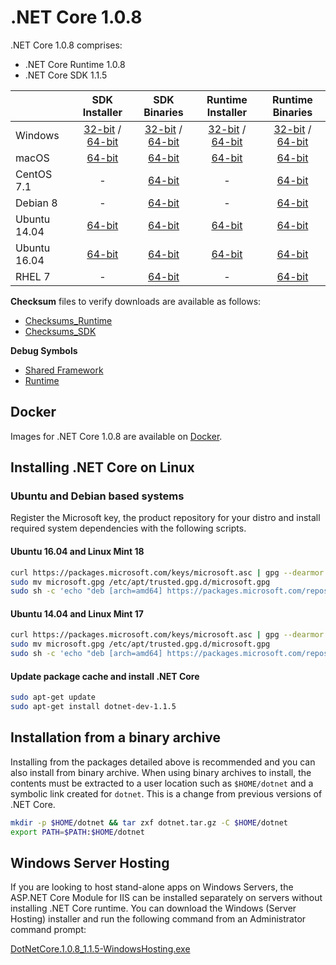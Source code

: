 # .NET Core 1.0.8

.NET Core 1.0.8 comprises:

* .NET Core Runtime 1.0.8
* .NET Core SDK 1.1.5

|         | SDK Installer                                         | SDK Binaries                                                         | Runtime Installer                                                  | Runtime Binaries                                                   |
| ------- | :---------------------------------------------------: | :-------------------------------------------------------------------:| :----------------------------------------------------------------: | :----------------------------------------------------------------: |
| Windows                 | [32-bit](https://download.microsoft.com/download/C/5/5/C55807F5-601C-49B1-B9BB-1BE03EB83E0A/dotnet-dev-win-x86.1.1.5.exe) / [64-bit](https://download.microsoft.com/download/C/5/5/C55807F5-601C-49B1-B9BB-1BE03EB83E0A/dotnet-dev-win-x64.1.1.5.exe)  | [32-bit](https://download.microsoft.com/download/C/5/5/C55807F5-601C-49B1-B9BB-1BE03EB83E0A/dotnet-dev-win-x86.1.1.5.zip) / [64-bit](https://download.microsoft.com/download/C/5/5/C55807F5-601C-49B1-B9BB-1BE03EB83E0A/dotnet-dev-win-x64.1.1.5.zip) | [32-bit](https://download.microsoft.com/download/5/0/B/50B3563D-0109-4975-B1FC-F3F31DE3CC82/dotnet-win-x86.1.0.8.exe) / [64-bit](https://download.microsoft.com/download/5/0/B/50B3563D-0109-4975-B1FC-F3F31DE3CC82/dotnet-win-x64.1.0.8.exe) | [32-bit](https://download.microsoft.com/download/5/0/B/50B3563D-0109-4975-B1FC-F3F31DE3CC82/dotnet-win-x86.1.0.8.zip) / [64-bit](https://download.microsoft.com/download/5/0/B/50B3563D-0109-4975-B1FC-F3F31DE3CC82/dotnet-win-x64.1.0.8.zip) |
| macOS                   | [64-bit](https://download.microsoft.com/download/C/5/5/C55807F5-601C-49B1-B9BB-1BE03EB83E0A/dotnet-dev-osx-x64.1.1.5.pkg)  | [64-bit](https://download.microsoft.com/download/C/5/5/C55807F5-601C-49B1-B9BB-1BE03EB83E0A/dotnet-dev-osx-x64.1.1.5.tar.gz)                          | [64-bit](https://download.microsoft.com/download/5/0/B/50B3563D-0109-4975-B1FC-F3F31DE3CC82/dotnet-osx-x64.1.0.8.pkg) | [64-bit](https://download.microsoft.com/download/5/0/B/50B3563D-0109-4975-B1FC-F3F31DE3CC82/dotnet-osx-x64.1.0.8.tar.gz) |
| CentOS 7.1              | -                                                         | [64-bit](https://download.microsoft.com/download/C/5/5/C55807F5-601C-49B1-B9BB-1BE03EB83E0A/dotnet-dev-centos-x64.1.1.5.tar.gz)                          | - | [64-bit](https://download.microsoft.com/download/5/0/B/50B3563D-0109-4975-B1FC-F3F31DE3CC82/dotnet-centos-x64.1.0.8.tar.gz) |
| Debian 8                | -                                                         | [64-bit](https://download.microsoft.com/download/C/5/5/C55807F5-601C-49B1-B9BB-1BE03EB83E0A/dotnet-dev-debian-x64.1.1.5.tar.gz)                          | - | [64-bit](https://download.microsoft.com/download/5/0/B/50B3563D-0109-4975-B1FC-F3F31DE3CC82/dotnet-debian-x64.1.0.8.tar.gz) |
| Ubuntu 14.04            |[64-bit](https://download.microsoft.com/download/C/5/5/C55807F5-601C-49B1-B9BB-1BE03EB83E0A/dotnet-sdk-ubuntu-x64.1.1.5.deb)   | [64-bit](https://download.microsoft.com/download/C/5/5/C55807F5-601C-49B1-B9BB-1BE03EB83E0A/dotnet-dev-ubuntu-x64.1.1.5.tar.gz)                          |[64-bit](https://download.microsoft.com/download/5/0/B/50B3563D-0109-4975-B1FC-F3F31DE3CC82/dotnet-sharedframework-ubuntu-x64.1.0.8.deb) | [64-bit](https://download.microsoft.com/download/5/0/B/50B3563D-0109-4975-B1FC-F3F31DE3CC82/dotnet-ubuntu-x64.1.0.8.tar.gz) |
| Ubuntu 16.04            |[64-bit](https://download.microsoft.com/download/C/5/5/C55807F5-601C-49B1-B9BB-1BE03EB83E0A/dotnet-sdk-ubuntu.16.04-x64.1.1.5.deb)   | [64-bit](https://download.microsoft.com/download/C/5/5/C55807F5-601C-49B1-B9BB-1BE03EB83E0A/dotnet-dev-ubuntu.16.04-x64.1.1.5.tar.gz)                          |[64-bit](https://download.microsoft.com/download/5/0/B/50B3563D-0109-4975-B1FC-F3F31DE3CC82/dotnet-sharedframework-ubuntu.16.04-x64.1.0.8.deb) | [64-bit](https://download.microsoft.com/download/5/0/B/50B3563D-0109-4975-B1FC-F3F31DE3CC82/dotnet-ubuntu.16.04-x64.1.0.8.tar.gz) |
| RHEL 7                  | -                                                         | [64-bit](https://download.microsoft.com/download/C/5/5/C55807F5-601C-49B1-B9BB-1BE03EB83E0A/dotnet-dev-rhel-x64.1.1.5.tar.gz)                          | - | [64-bit](https://download.microsoft.com/download/5/0/B/50B3563D-0109-4975-B1FC-F3F31DE3CC82/dotnet-rhel-x64.1.0.8.tar.gz) |

**Checksum** files to verify downloads are available as follows:
* [Checksums_Runtime](1.0.8-runtime-sha.txt)
* [Checksums_SDK](1.1.5-sdk-sha.txt)

**Debug Symbols**
* [Shared Framework](https://download.microsoft.com/download/5/0/B/50B3563D-0109-4975-B1FC-F3F31DE3CC82/corefx-1.0.8-symbols.zip)
* [Runtime](https://download.microsoft.com/download/5/0/B/50B3563D-0109-4975-B1FC-F3F31DE3CC82/coreclr-1.0.8-symbols.zip)

## Docker

Images for .NET Core 1.0.8 are available on [Docker](https://hub.docker.com/r/microsoft/dotnet/).

## Installing .NET Core on Linux

### Ubuntu and Debian based systems

Register the Microsoft key, the product repository for your distro and install required system dependencies with the following scripts.

#### Ubuntu 16.04 and Linux Mint 18

```bash
curl https://packages.microsoft.com/keys/microsoft.asc | gpg --dearmor > microsoft.gpg
sudo mv microsoft.gpg /etc/apt/trusted.gpg.d/microsoft.gpg
sudo sh -c 'echo "deb [arch=amd64] https://packages.microsoft.com/repos/microsoft-ubuntu-xenial-prod xenial main" > /etc/apt/sources.list.d/dotnetdev.list'
```

#### Ubuntu 14.04 and Linux Mint 17

```bash
curl https://packages.microsoft.com/keys/microsoft.asc | gpg --dearmor > microsoft.gpg
sudo mv microsoft.gpg /etc/apt/trusted.gpg.d/microsoft.gpg
sudo sh -c 'echo "deb [arch=amd64] https://packages.microsoft.com/repos/microsoft-ubuntu-trusty-prod trusty main" > /etc/apt/sources.list.d/dotnetdev.list'
```

#### Update package cache and install .NET Core

```bash
sudo apt-get update
sudo apt-get install dotnet-dev-1.1.5
```

## Installation from a binary archive

Installing from the packages detailed above is recommended and you can also install from binary archive. When using binary archives to install, the contents must be extracted to a user location such as `$HOME/dotnet` and a symbolic link created for `dotnet`. This is a change from previous versions of .NET Core.

```bash
mkdir -p $HOME/dotnet && tar zxf dotnet.tar.gz -C $HOME/dotnet
export PATH=$PATH:$HOME/dotnet
```

## Windows Server Hosting

If you are looking to host stand-alone apps on Windows Servers, the ASP.NET Core Module for IIS can be installed separately on servers without installing .NET Core runtime. You can download the Windows (Server Hosting) installer and run the following command from an Administrator command prompt:

[DotNetCore.1.0.8_1.1.5-WindowsHosting.exe](https://download.microsoft.com/download/6/A/2/6A21C555-B042-46EA-BBB4-368AACCB3E25/DotNetCore.1.0.8_1.1.5-WindowsHosting.exe)
